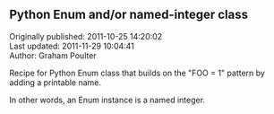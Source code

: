 ## Python Enum  and/or named-integer class  
Originally published: 2011-10-25 14:20:02  
Last updated: 2011-11-29 10:04:41  
Author: Graham Poulter  
  
Recipe for Python Enum class that builds on the "FOO = 1" pattern by adding a printable name.  

In other words, an Enum instance is a named integer.